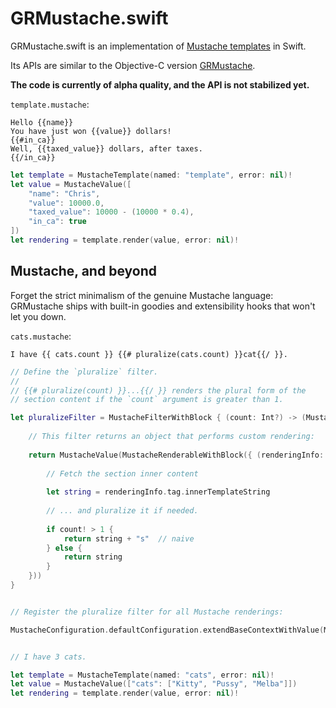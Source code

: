 GRMustache.swift
================

GRMustache.swift is an implementation of [Mustache templates](http://mustache.github.io) in Swift.

Its APIs are similar to the Objective-C version [GRMustache](https://github.com/groue/GRMustache).

**The code is currently of alpha quality, and the API is not stabilized yet.**

`template.mustache`:

    Hello {{name}}
    You have just won {{value}} dollars!
    {{#in_ca}}
    Well, {{taxed_value}} dollars, after taxes.
    {{/in_ca}}

```swift
let template = MustacheTemplate(named: "template", error: nil)!
let value = MustacheValue([
    "name": "Chris",
    "value": 10000.0,
    "taxed_value": 10000 - (10000 * 0.4),
    "in_ca": true
])
let rendering = template.render(value, error: nil)!
```

Mustache, and beyond
--------------------

Forget the strict minimalism of the genuine Mustache language: GRMustache ships with built-in goodies and extensibility hooks that won't let you down.

`cats.mustache`:

    I have {{ cats.count }} {{# pluralize(cats.count) }}cat{{/ }}.

```swift
// Define the `pluralize` filter.
//
// {{# pluralize(count) }}...{{/ }} renders the plural form of the
// section content if the `count` argument is greater than 1.

let pluralizeFilter = MustacheFilterWithBlock { (count: Int?) -> (MustacheValue) in
    
    // This filter returns an object that performs custom rendering:
    
    return MustacheValue(MustacheRenderableWithBlock({ (renderingInfo: RenderingInfo, contentType: ContentTypePointer, error: NSErrorPointer) -> (String?) in
        
        // Fetch the section inner content
        
        let string = renderingInfo.tag.innerTemplateString
        
        // ... and pluralize it if needed.
        
        if count! > 1 {
            return string + "s"  // naive
        } else {
            return string
        }
    }))
}


// Register the pluralize filter for all Mustache renderings:

MustacheConfiguration.defaultConfiguration.extendBaseContextWithValue(MustacheValue(["pluralize": MustacheValue(pluralizeFilter)]))


// I have 3 cats.

let template = MustacheTemplate(named: "cats", error: nil)!
let value = MustacheValue(["cats": ["Kitty", "Pussy", "Melba"]])
let rendering = template.render(value, error: nil)!
```

